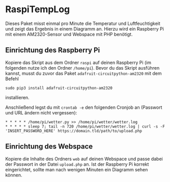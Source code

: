 # RaspiTempLog

Dieses Paket misst einmal pro Minute die Temperatur und Luftfeuchtigkeit und zeigt das Ergebnis in einem Diagramm an. Hierzu wird ein Raspberry Pi mit einem AM2320-Sensor und Webspace mit PHP benötigt.

## Einrichtung des Raspberry Pi

Kopiere das Skript aus dem Ordner `raspi` auf deinen Raspberry Pi (im folgenden nutze ich den Ordner `/home/pi`). Bevor du das Skript ausführen kannst, musst du zuvor das Paket `adafruit-circuitpython-am2320` mit dem Befehl
```
sudo pip3 install adafruit-circuitpython-am2320
```
installieren.

Anschließend legst du mit `crontab -e` den folgenden Cronjob an (Passwort und URL ändern nicht vergessen):

```
* * * * * /home/pi/wetter.py >> /home/pi/wetter/wetter.log
* * * * * sleep 7; tail -n 720 /home/pi/wetter/wetter.log | curl -s -F 'INSERT_PASSWORD_HERE' https://domain.tld/path/to/upload.php
```

## Einrichtung des Webspace

Kopiere die Inhalte des Ordners `web` auf deinen Webspace und passe dabei der Passwort in der Datei `upload.php` an. Ist der Raspberry Pi korrekt eingerichtet, sollte man nach wenigen Minuten ein Diagramm sehen können.
